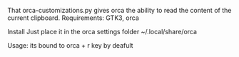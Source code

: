 That orca-customizations.py gives orca the ability to read the content of the current clipboard.
Requirements: GTK3, orca

Install
Just place it in the orca settings folder
~/.local/share/orca

Usage:
its bound to orca + r key by deafult


